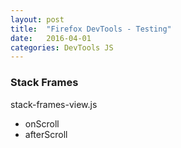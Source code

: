 ```yaml
---
layout: post
title:  "Firefox DevTools - Testing"
date:   2016-04-01
categories: DevTools JS
---
```


### Stack Frames

stack-frames-view.js
+ onScroll
+ afterScroll
